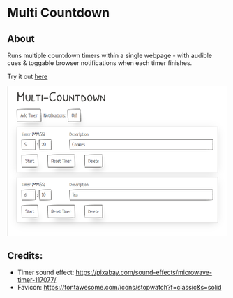 # Multi Countdown

## About
Runs multiple countdown timers within a single webpage - with audible cues & toggable browser notifications when each timer finishes.

Try it out [here](https://eatmygoose.github.io/Multi-Countdown/index.html)

![image](docs/preview.png)

## Credits:
- Timer sound effect: https://pixabay.com/sound-effects/microwave-timer-117077/
- Favicon: https://fontawesome.com/icons/stopwatch?f=classic&s=solid
